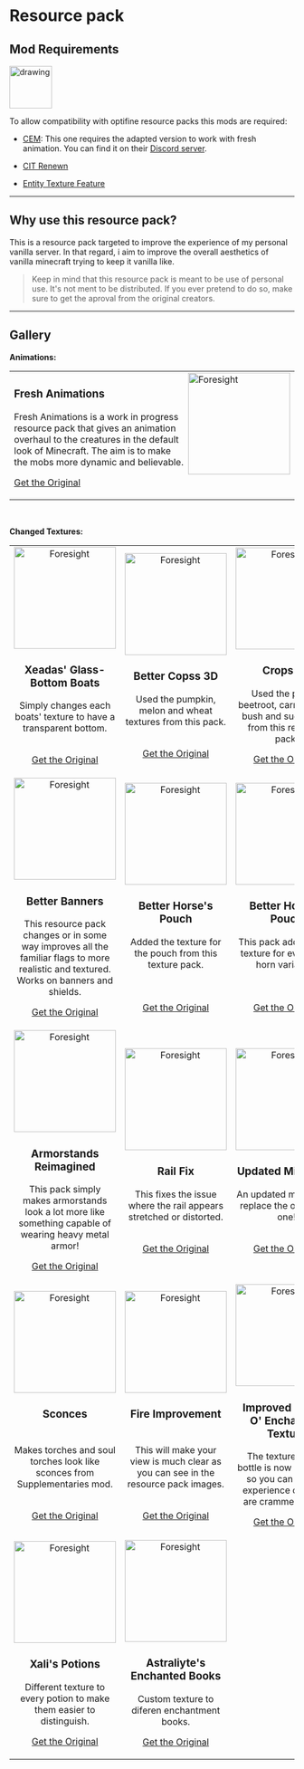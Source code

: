 # Resource pack

## Mod Requirements

<img src="https://img.shields.io/badge/requires-fabric-green" alt="drawing" width="75"/>

<br/>

To allow compatibility with optifine resource packs this mods are required:

- [CEM](https://www.curseforge.com/minecraft/mc-mods/custom-entity-models-cem): This one requires the adapted version to work with fresh animation. You can find it on their [Discord server](https://discord.gg/3qxFZm7Ycw).

- [CIT Renewn](https://www.curseforge.com/minecraft/mc-mods/cit-resewn)

- [Entity Texture Feature](https://www.curseforge.com/minecraft/mc-mods/entity-texture-features-fabric)

---
## Why use this resource pack?

This is a resource pack targeted to improve the experience of my personal vanilla server. In that regard, i aim to improve the overall aesthetics of vanilla minecraft trying to keep it vanilla like.

> Keep in mind that this resource pack is meant to be use of personal use. It's not ment to be distributed. If you ever pretend to do so, make sure to get the aproval from the original creators. 

---
## Gallery

**Animations:**

<table width="100%">
<tr>
<td>
  <img src="https://i.gyazo.com/d7e5d5a29bb863f020a07dda9c3bfbb8.png"
alt="Foresight" height="180px" align="right">
  
<h3>Fresh Animations</h3> 
  <p width="60%;">
    Fresh Animations is a work in progress resource pack that gives an animation overhaul to the creatures in the default look of Minecraft. The aim is to make the  mobs more dynamic and believable.
  </p>

[Get the Original](https://www.curseforge.com/minecraft/texture-packs/fresh-animations)
</td>
</tr>
</table>

<br/>

**Changed Textures:**

<table width="100%">
<tr>
<td align="center" width="33%">
  <img src="https://i.gyazo.com/94a0fff5d491acbc64d685e2204114fc.png"   alt="Foresight" height="180px">
  
<h3>Xeadas' Glass-Bottom Boats</h3> 
  <p width="60%;">
    Simply changes each boats' texture to have a transparent bottom.<br><br>
  </p>

[Get the Original](https://www.planetminecraft.com/texture-pack/xeadas-glass-bottom-boats/)
</td>

<td align="center" width="33%">
  <img src="https://i.gyazo.com/0dad27653664e3067ef9243993e64833.jpg"
alt="Foresight" height="180px">
  
<h3>Better Copss 3D</h3> 
  <p width="60%;">
    Used the pumpkin, melon and wheat textures from this pack.<br><br>
  </p>

[Get the Original](https://www.planetminecraft.com/texture-pack/better-crops-3d/)
</td>

<td align="center" width="33%">
  <img src="https://i.gyazo.com/64283ed7f4175bcc609b8e933461ab94.png"
alt="Foresight" height="180px%">
  
<h3>Crops 3D</h3> 
  <p width="60%;">
    Used the potato, beetroot, carrot, berrie bush and sugar cane from this resource pack.
  </p>

[Get the Original](https://www.curseforge.com/minecraft/texture-packs/crops-3d)
</td>
</tr>

<tr>
<td align="center" width="33%">
  <img src="https://i.gyazo.com/70c8c689ebec8248b90c59243bbec496.png"
alt="Foresight" height="180px">
  
<h3>Better Banners</h3> 
  <p width="60%;">
    This resource pack changes or in some way improves all the familiar flags to more realistic and textured. Works on banners and shields.
  </p>

[Get the Original](https://www.planetminecraft.com/texture-pack/better-horse-s-ass-pouch/)
</td>

<td align="center" width="33%">
  <img src="https://i.gyazo.com/936ff3384e486dac7c83ca8157cf5e35.png"
alt="Foresight" height="180px">
  
<h3>Better Horse's Pouch</h3> 
  <p width="60%;">
    Added the texture for the pouch from this texture pack.<br><br><br>
  </p>

[Get the Original](https://www.planetminecraft.com/texture-pack/better-banner/)
</td>

<td align="center" width="33%">
  <img src="https://i.gyazo.com/8b1ee4c485f1274a7737db395cd7bee6.png"
alt="Foresight" height="180px">
  
<h3>Better Horse's Pouch</h3> 
  <p width="60%;">
    This pack adds unique texture for every goat horn variation.<br><br><br>
  </p>

[Get the Original](https://www.planetminecraft.com/texture-pack/1-19-goat-horns-optifine-cit-resewn-required/)
</td>
</tr>

<tr>
<td align="center" width="33%">
  <img src="https://i.gyazo.com/1dd7170582ee4834299b550653e7f168.png"
alt="Foresight" height="180px">
  
<h3>Armorstands Reimagined</h3> 
  <p width="60%;">
    This pack simply makes armorstands look a lot more like something capable of wearing heavy metal armor!
  </p>

[Get the Original](https://www.curseforge.com/minecraft/texture-packs/armorstands-reimagined)
</td>

<td align="center" width="33%">
  <img src="https://i.gyazo.com/08adb34db1ed81df7fb065db563dbaa0.png"
alt="Foresight" height="180px">
  
<h3>Rail Fix</h3> 
  <p width="60%;">
    This fixes the issue where the rail appears stretched or distorted.<br><br>
  </p>

[Get the Original](https://www.curseforge.com/minecraft/texture-packs/rail-fix)
</td>

<td align="center" width="33%">
  <img src="https://i.gyazo.com/998202b0239e67be23f97a525a3aaf77.png"
alt="Foresight" height="180px">
  
<h3>Updated Minecarts</h3> 
  <p width="60%;">
    An updated minecart to replace the old boring one!<br><br>
  </p>

[Get the Original](https://www.planetminecraft.com/texture-pack/updated-minecarts/)
</td>
</tr>

<tr>
<td align="center" width="33%">
  <img src="https://i.gyazo.com/de4b8a8a3f1f44ca2c7dc46913391815.png"
alt="Foresight" height="180px">
  
<h3>Sconces<br><br></h3> 
  <p width="60%;">
    Makes torches and soul torches look like sconces from Supplementaries mod.<br><br>
  </p>

[Get the Original](https://www.curseforge.com/minecraft/texture-packs/sconces)
</td>

<td align="center" width="33%">
  <img src="https://i.gyazo.com/dc21ef1b342eed600fed488a4431021d.png"
alt="Foresight" height="180px">
  
<h3>Fire Improvement<br><br></h3> 
  <p width="60%;">
    This will make your view is much clear as you can see in the resource pack images.<br><br>
  </p>

[Get the Original](https://www.curseforge.com/minecraft/texture-packs/fire-improvement)
</td>

<td align="center" width="33%">
  <img src="https://i.postimg.cc/ryWfLLhg/experience-bottle-big2.gif"
alt="Foresight" height="180px">
  
<h3>Improved Bottles O' Enchanting Texture</h3> 
  <p width="60%;">
    The texture for the bottle is now animated, so you can see the experience orbs that are crammed inside.
  </p>

[Get the Original](https://www.curseforge.com/minecraft/texture-packs/fire-improvement)
</td>

</tr>

<tr>

<td align="center" width="33%">
  <img src="https://i.gyazo.com/7bb34d3fafc2e700ee488b25b594abdc.png"
alt="Foresight" height="180px">
  
<h3>Xali's Potions</h3> 
  <p width="60%;">
    Different texture to every potion to make them easier to distinguish.
  </p>

[Get the Original](https://www.curseforge.com/minecraft/texture-packs/xalis-potions)
</td>

<td align="center" width="33%">
  <img src="https://i.gyazo.com/44f6be2f752306a8e7c0d714a929aa8e.png"
alt="Foresight" height="180px">
  
<h3>Astraliyte's Enchanted Books</h3> 
  <p width="60%;">
    Custom texture to diferen enchantment books.
  </p>

[Get the Original](https://www.planetminecraft.com/texture-pack/astraliyte-s-enchanted-books/)
</td>
</tr>
</table>
